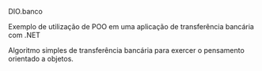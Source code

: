 DIO.banco

Exemplo de utilização de POO em uma aplicação de transferência bancária com .NET

Algoritmo simples de transferência bancária para exercer o pensamento orientado a objetos.